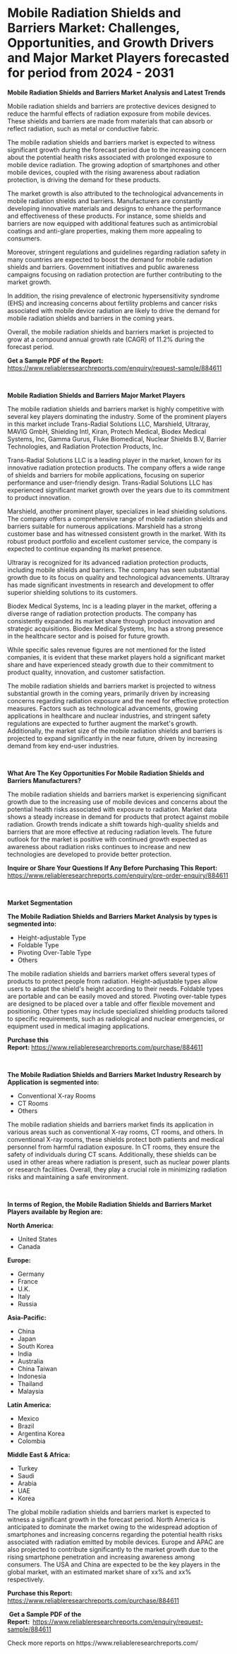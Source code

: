 <p><h1>Mobile Radiation Shields and Barriers Market: Challenges, Opportunities, and Growth Drivers and Major Market Players forecasted for period from 2024 - 2031</h1></p><p><strong>Mobile Radiation Shields and Barriers Market Analysis and Latest Trends</strong></p>
<p><p>Mobile radiation shields and barriers are protective devices designed to reduce the harmful effects of radiation exposure from mobile devices. These shields and barriers are made from materials that can absorb or reflect radiation, such as metal or conductive fabric.</p><p>The mobile radiation shields and barriers market is expected to witness significant growth during the forecast period due to the increasing concern about the potential health risks associated with prolonged exposure to mobile device radiation. The growing adoption of smartphones and other mobile devices, coupled with the rising awareness about radiation protection, is driving the demand for these products.</p><p>The market growth is also attributed to the technological advancements in mobile radiation shields and barriers. Manufacturers are constantly developing innovative materials and designs to enhance the performance and effectiveness of these products. For instance, some shields and barriers are now equipped with additional features such as antimicrobial coatings and anti-glare properties, making them more appealing to consumers.</p><p>Moreover, stringent regulations and guidelines regarding radiation safety in many countries are expected to boost the demand for mobile radiation shields and barriers. Government initiatives and public awareness campaigns focusing on radiation protection are further contributing to the market growth.</p><p>In addition, the rising prevalence of electronic hypersensitivity syndrome (EHS) and increasing concerns about fertility problems and cancer risks associated with mobile device radiation are likely to drive the demand for mobile radiation shields and barriers in the coming years.</p><p>Overall, the mobile radiation shields and barriers market is projected to grow at a compound annual growth rate (CAGR) of 11.2% during the forecast period.</p></p>
<p><strong>Get a Sample PDF of the Report:&nbsp;</strong> <a href="https://www.reliableresearchreports.com/enquiry/request-sample/884611">https://www.reliableresearchreports.com/enquiry/request-sample/884611</a></p>
<p>&nbsp;</p>
<p><strong>Mobile Radiation Shields and Barriers Major Market Players</strong></p>
<p><p>The mobile radiation shields and barriers market is highly competitive with several key players dominating the industry. Some of the prominent players in this market include Trans-Radial Solutions LLC, Marshield, Ultraray, MAVIG GmbH, Shielding Intl, Kiran, Protech Medical, Biodex Medical Systems, Inc, Gamma Gurus, Fluke Biomedical, Nuclear Shields B.V, Barrier Technologies, and Radiation Protection Products, Inc.</p><p>Trans-Radial Solutions LLC is a leading player in the market, known for its innovative radiation protection products. The company offers a wide range of shields and barriers for mobile applications, focusing on superior performance and user-friendly design. Trans-Radial Solutions LLC has experienced significant market growth over the years due to its commitment to product innovation.</p><p>Marshield, another prominent player, specializes in lead shielding solutions. The company offers a comprehensive range of mobile radiation shields and barriers suitable for numerous applications. Marshield has a strong customer base and has witnessed consistent growth in the market. With its robust product portfolio and excellent customer service, the company is expected to continue expanding its market presence.</p><p>Ultraray is recognized for its advanced radiation protection products, including mobile shields and barriers. The company has seen substantial growth due to its focus on quality and technological advancements. Ultraray has made significant investments in research and development to offer superior shielding solutions to its customers.</p><p>Biodex Medical Systems, Inc is a leading player in the market, offering a diverse range of radiation protection products. The company has consistently expanded its market share through product innovation and strategic acquisitions. Biodex Medical Systems, Inc has a strong presence in the healthcare sector and is poised for future growth.</p><p>While specific sales revenue figures are not mentioned for the listed companies, it is evident that these market players hold a significant market share and have experienced steady growth due to their commitment to product quality, innovation, and customer satisfaction.</p><p>The mobile radiation shields and barriers market is projected to witness substantial growth in the coming years, primarily driven by increasing concerns regarding radiation exposure and the need for effective protection measures. Factors such as technological advancements, growing applications in healthcare and nuclear industries, and stringent safety regulations are expected to further augment the market's growth. Additionally, the market size of the mobile radiation shields and barriers is projected to expand significantly in the near future, driven by increasing demand from key end-user industries.</p></p>
<p>&nbsp;</p>
<p><strong>What Are The Key Opportunities For Mobile Radiation Shields and Barriers Manufacturers?</strong></p>
<p><p>The mobile radiation shields and barriers market is experiencing significant growth due to the increasing use of mobile devices and concerns about the potential health risks associated with exposure to radiation. Market data shows a steady increase in demand for products that protect against mobile radiation. Growth trends indicate a shift towards high-quality shields and barriers that are more effective at reducing radiation levels. The future outlook for the market is positive with continued growth expected as awareness about radiation risks continues to increase and new technologies are developed to provide better protection.</p></p>
<p><strong>Inquire or Share Your Questions If Any Before Purchasing This Report:</strong> <a href="https://www.reliableresearchreports.com/enquiry/pre-order-enquiry/884611">https://www.reliableresearchreports.com/enquiry/pre-order-enquiry/884611</a></p>
<p>&nbsp;</p>
<p><strong>Market Segmentation</strong></p>
<p><strong>The Mobile Radiation Shields and Barriers Market Analysis by types is segmented into:</strong></p>
<p><ul><li>Height-adjustable Type</li><li>Foldable Type</li><li>Pivoting Over-Table Type</li><li>Others</li></ul></p>
<p><p>The mobile radiation shields and barriers market offers several types of products to protect people from radiation. Height-adjustable types allow users to adapt the shield's height according to their needs. Foldable types are portable and can be easily moved and stored. Pivoting over-table types are designed to be placed over a table and offer flexible movement and positioning. Other types may include specialized shielding products tailored to specific requirements, such as radiological and nuclear emergencies, or equipment used in medical imaging applications.</p></p>
<p><strong>Purchase this Report:&nbsp;</strong><a href="https://www.reliableresearchreports.com/purchase/884611">https://www.reliableresearchreports.com/purchase/884611</a></p>
<p>&nbsp;</p>
<p><strong>The Mobile Radiation Shields and Barriers Market Industry Research by Application is segmented into:</strong></p>
<p><ul><li>Conventional X-ray Rooms</li><li>CT Rooms</li><li>Others</li></ul></p>
<p><p>The mobile radiation shields and barriers market finds its application in various areas such as conventional X-ray rooms, CT rooms, and others. In conventional X-ray rooms, these shields protect both patients and medical personnel from harmful radiation exposure. In CT rooms, they ensure the safety of individuals during CT scans. Additionally, these shields can be used in other areas where radiation is present, such as nuclear power plants or research facilities. Overall, they play a crucial role in minimizing radiation risks and maintaining a safe environment.</p></p>
<p>&nbsp;</p>
<p><strong>In terms of Region, the Mobile Radiation Shields and Barriers Market Players available by Region are:</strong></p>
<p>
    <p> <strong> North America: </strong>
        <ul>
            <li>United States</li>
            <li>Canada</li>
        </ul>
        </p> 
    <p> <strong> Europe: </strong>
        <ul>
            <li>Germany</li>
            <li>France</li>
            <li>U.K.</li>
            <li>Italy</li>
            <li>Russia</li>
        </ul>
        </p> 
    <p> <strong> Asia-Pacific: </strong>
        <ul>
            <li>China</li>
            <li>Japan</li>
            <li>South Korea</li>
            <li>India</li>
            <li>Australia</li>
            <li>China Taiwan</li>
            <li>Indonesia</li>
            <li>Thailand</li>
            <li>Malaysia</li>
        </ul>
        </p> 
    <p> <strong> Latin America: </strong>
        <ul>
            <li>Mexico</li>
            <li>Brazil</li>
            <li>Argentina Korea</li>
            <li>Colombia</li>
        </ul>
        </p> 
    <p> <strong> Middle East & Africa: </strong>
        <ul>
            <li>Turkey</li>
            <li>Saudi</li>
            <li>Arabia</li>
            <li>UAE</li>
            <li>Korea</li>
        </ul>
    </p>
    </p>
<p><p>The global mobile radiation shields and barriers market is expected to witness a significant growth in the forecast period. North America is anticipated to dominate the market owing to the widespread adoption of smartphones and increasing concerns regarding the potential health risks associated with radiation emitted by mobile devices. Europe and APAC are also projected to contribute significantly to the market growth due to the rising smartphone penetration and increasing awareness among consumers. The USA and China are expected to be the key players in the global market, with an estimated market share of xx% and xx% respectively.</p></p>
<p><strong>Purchase this Report: </strong><a href="https://www.reliableresearchreports.com/purchase/884611">https://www.reliableresearchreports.com/purchase/884611</a></p>
<p>&nbsp;<strong>Get a Sample PDF of the Report:&nbsp;&nbsp;</strong><a href="https://www.reliableresearchreports.com/enquiry/request-sample/884611">https://www.reliableresearchreports.com/enquiry/request-sample/884611</a></p>
<p><strong></strong></p>
<p>Check more reports on https://www.reliableresearchreports.com/</p>